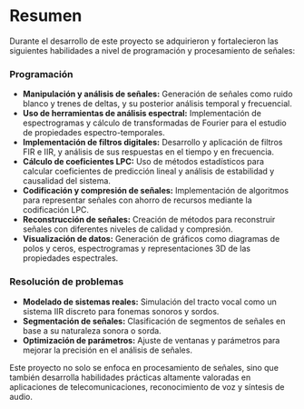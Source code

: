 # Resumen
Durante el desarrollo de este proyecto se adquirieron y fortalecieron las siguientes habilidades a nivel de programación y procesamiento de señales:

### Programación

- **Manipulación y análisis de señales:** Generación de señales como ruido blanco y trenes de deltas, y su posterior análisis temporal y frecuencial.
- **Uso de herramientas de análisis espectral:** Implementación de espectrogramas y cálculo de transformadas de Fourier para el estudio de propiedades espectro-temporales.
- **Implementación de filtros digitales:** Desarrollo y aplicación de filtros FIR e IIR, y análisis de sus respuestas en el tiempo y en frecuencia.
- **Cálculo de coeficientes LPC:** Uso de métodos estadísticos para calcular coeficientes de predicción lineal y análisis de estabilidad y causalidad del sistema.
- **Codificación y compresión de señales:** Implementación de algoritmos para representar señales con ahorro de recursos mediante la codificación LPC.
- **Reconstrucción de señales:** Creación de métodos para reconstruir señales con diferentes niveles de calidad y compresión.
- **Visualización de datos:** Generación de gráficos como diagramas de polos y ceros, espectrogramas y representaciones 3D de las propiedades espectrales.

### Resolución de problemas

- **Modelado de sistemas reales:** Simulación del tracto vocal como un sistema IIR discreto para fonemas sonoros y sordos.
- **Segmentación de señales:** Clasificación de segmentos de señales en base a su naturaleza sonora o sorda.
- **Optimización de parámetros:** Ajuste de ventanas y parámetros para mejorar la precisión en el análisis de señales.

Este proyecto no solo se enfoca en procesamiento de señales, sino que también desarrolla habilidades prácticas altamente valoradas en aplicaciones de telecomunicaciones, reconocimiento de voz y síntesis de audio.
